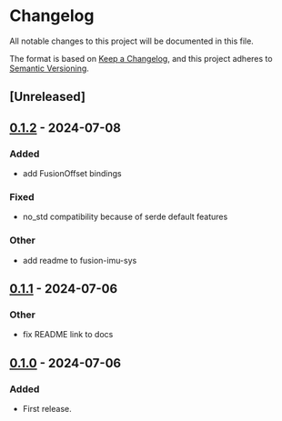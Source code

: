 # Changelog
All notable changes to this project will be documented in this file.

The format is based on [Keep a Changelog](https://keepachangelog.com/en/1.0.0/),
and this project adheres to [Semantic Versioning](https://semver.org/spec/v2.0.0.html).

## [Unreleased]

## [0.1.2](https://github.com/avsaase/fusion-imu/compare/fusion-imu-v0.1.1...fusion-imu-v0.1.2) - 2024-07-08

### Added
- add FusionOffset bindings

### Fixed
- no_std compatibility because of serde default features

### Other
- add readme to fusion-imu-sys

## [0.1.1](https://github.com/avsaase/fusion-imu/compare/fusion-imu-v0.1.0...fusion-imu-v0.1.1) - 2024-07-06

### Other
- fix README link to docs

## [0.1.0](https://github.com/avsaase/fusion-imu/releases/tag/fusion-imu-v0.1.0) - 2024-07-06

### Added
- First release.

